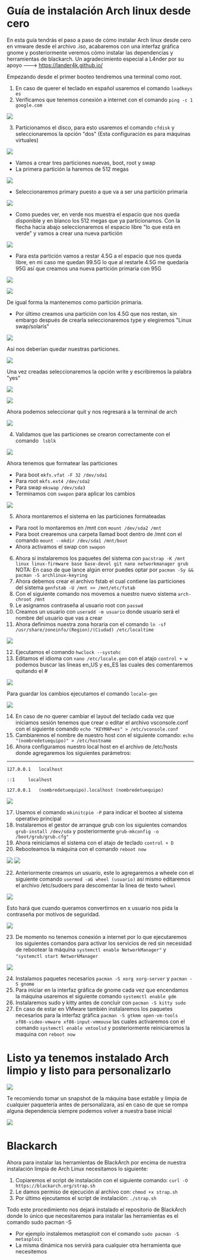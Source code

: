 # Guía de instalación Arch linux desde cero

En esta guía tendrás el paso a paso de cómo instalar Arch linux desde cero en vmware desde el archivo .iso, acabaremos con una interfaz gráfica gnome y posteriormente veremos cómo instalar las dependencias y herramientas de blackarch. Un agradecimiento especial a L4nder por su apoyo ---> https://lander4k.github.io/

Empezando desde el primer booteo tendremos una terminal como root.

1) En caso de querer el teclado en español usaremos el comando ```loadkeys es```
2) Verificamos que tenemos conexión a internet con el comando ```ping -c 1 google.com```

![](https://github.com/ZLCube/ArchInstallGuide/blob/main/Contenido/ping.png)

3) Particionamos el disco, para esto usaremos el comando ```cfdisk``` y seleccionaremos la opción "dos" (Esta configuración es para máquinas virtuales)

![](https://github.com/ZLCube/ArchInstallGuide/blob/main/Contenido/cfdisk.png)

* Vamos a crear tres particiones nuevas, boot, root y swap
* La primera partición la haremos de 512 megas 

![](https://github.com/ZLCube/ArchInstallGuide/blob/main/Contenido/primera%20partición.png)

 * Seleccionaremos primary puesto a que va a ser una partición primaria

![](https://github.com/ZLCube/ArchInstallGuide/blob/main/Contenido/Tipo%20de%20partición.png)

 * Como puedes ver, en verde nos muestra el espacio que nos queda disponible y en blanco los 512 megas que ya particionamos. Con la flecha hacia abajo seleccionaremos el espacio libre "lo que está en verde" y vamos a crear una nueva partición 

![](https://github.com/ZLCube/ArchInstallGuide/blob/main/Contenido/neww.png)

* Para esta partición vamos a restar 4.5G a el espacio que nos queda libre, en mi caso me quedan 99.5G lo que al restarle 4.5G me quedaría 95G así que creamos una nueva partición primaria con 95G 

![](https://github.com/ZLCube/ArchInstallGuide/blob/main/Contenido/Espacio%20Disponible.png)

![](https://github.com/ZLCube/ArchInstallGuide/blob/main/Contenido/particion95.png)

De igual forma la mantenemos como partición primaria.
* Por último creamos una partición con los 4.5G que nos restan, sin embargo después de crearla seleccionaremos type y elegiremos "Linux swap/solaris"

![](https://github.com/ZLCube/ArchInstallGuide/blob/main/Contenido/swap.png)

 Así nos deberían quedar nuestras particiones.

![](https://github.com/ZLCube/ArchInstallGuide/blob/main/Contenido/4.5created.png)

 Una vez creadas seleccionaremos la opción write y escribiremos la palabra "yes" 

![](https://github.com/ZLCube/ArchInstallGuide/blob/main/Contenido/write.png) 

![](https://github.com/ZLCube/ArchInstallGuide/blob/main/Contenido/yes.png) 

Ahora podemos seleccionar quit y nos regresará a la terminal de arch 

![](https://github.com/ZLCube/ArchInstallGuide/blob/main/Contenido/quit.png)

4) Validamos que las particiones se crearon correctamente con el comando ``` lsblk```

![](https://github.com/ZLCube/ArchInstallGuide/blob/main/Contenido/lsblk.png)

Ahora tenemos que formatear las particiones
 * Para boot ```mkfs.vfat -F 32 /dev/sda1```
 * Para root ```mkfs.ext4 /dev/sda2```
 * Para swap ```mkswap /dev/sda3```
 * Terminamos con ```swapon``` para aplicar los cambios

![](https://github.com/ZLCube/ArchInstallGuide/blob/main/Contenido/formateodeparticones.png)

 5) Ahora montaremos el sistema en las particiones formateadas
* Para root lo montaremos en /mnt con ```mount /dev/sda2 /mnt```
* Para boot crearemos una carpeta llamad boot dentro de /mnt con el comando
```mount --mkdir /dev/sda1 /mnt/boot```
* Ahora activamos el swap con ```swapon```
6) Ahora si instalaremos los paquetes del sistema con 
```pacstrap -K /mnt linux linux-firmware base base-devel git nano networkmanager grub```
NOTA: En caso de que lance algún error puedes optar por ```pacman -Sy && pacman -S archlinux-keyring```
7) Ahora debemos crear el archivo fstab el cual contiene las particiones del sistema 
```genfstab -U /mnt >> /mnt/etc/fstab```
8) Con el siguiente comando nos movemos a nuestro nuevo sistema ```arch-chroot /mnt```
9) Le asignamos contraseña al usuario root con ```passwd```
10) Creamos un usuario con ```useradd -m usuario``` donde usuario será el nombre del usuario que vas a crear
11) Ahora definimos nuestra zona horaria con el comando
```ln -sf /usr/share/zoneinfo/(Region)/(Ciudad) /etc/localtime```

![](https://github.com/ZLCube/ArchInstallGuide/blob/main/Contenido/zonahoraria.png)

12) Ejecutamos el comando ```hwclock --systohc```
13) Editamos el idioma con ```nano /etc/locale.gen``` con el atajo ```control + w``` podemos buscar las líneas en_US y es_ES las cuales des comentaremos quitando el #

![](https://github.com/ZLCube/ArchInstallGuide/blob/main/Contenido/keymap.png)

Para guardar los cambios ejecutamos el comando ```locale-gen``` 

![](https://github.com/ZLCube/ArchInstallGuide/blob/main/Contenido/localegen.png)

14) En caso de no querer cambiar el layout del teclado cada vez que iniciamos sesión tenemos que crear o editar el archivo vsconsole.conf con el siguiente comando  ```echo "KEYMAP=es" > /etc/vconsole.conf```
15) Cambiaremos el nombre de nuestro host con el siguiente comando:
```echo "(nombredetuequipo)" > /etc/hostname``` 
16) Ahora configuramos nuestro local host en el archivo de /etc/hosts donde agregaremos los siguientes parámetros: 

------------------------------------------------------------------------------------
```
127.0.0.1 	localhost

::1		localhost

127.0.0.1	(nombredetuequipo).localhost (nombredetuequipo)
```

![](https://github.com/ZLCube/ArchInstallGuide/blob/main/Contenido/localhost.png)

17) Usamos el comando ```mkinitcpio -P``` para indicar el booteo al sistema operativo principal
18) Instalaremos el gestor de arranque grub con los siguientes comandos 
``` grub-install /dev/sda``` y posteriormente ```grub-mkconfig -o /boot/grub/grub.cfg"```
19) Ahora reiniciamos el sistema con el atajo de teclado ```control + D```
20) Rebooteamos la máquina con el comando ```reboot now```

![](https://github.com/ZLCube/ArchInstallGuide/blob/main/Contenido/grubb.png) ![](https://github.com/ZLCube/ArchInstallGuide/blob/main/Contenido/primerboot.png)

22)  Anteriormente creamos un usuario, este lo agregaremos a wheele con el siguiente comando 
```usermod -aG wheel (usuario)``` así mismo editaremos el archivo /etc/sudoers para descomentar la linea de texto ```%wheel``` 

![](https://github.com/ZLCube/ArchInstallGuide/blob/main/Contenido/wheel.png) 

Esto hará que cuando queramos convertirnos en x usuario nos pida la contraseña por motivos de seguridad.

![](https://github.com/ZLCube/ArchInstallGuide/blob/main/Contenido/uidcube.png)

23) De momento no tenemos conexión a internet por lo que ejecutaremos los siguientes comandos para activar los servicios de red sin necesidad de rebootear la máquina
```systemctl enable NetworkManager"``` y ```"systemctl start NetworkManager```

![](https://github.com/ZLCube/ArchInstallGuide/blob/main/Contenido/internetconfig.png)

24) Instalamos paquetes necesarios ```pacman -S xorg xorg-server``` y ```pacman -S gnome```
25) Para iniciar en la interfaz gráfica de gnome cada vez que encendamos la máquina usaremos el siguiente comando ```systemctl enable gdm```
26) Instalaremos sudo y kitty antes de concluir con ```pacman -S kitty sudo```
27) En caso de estar en VMware también instalaremos los paquetes necesarios para la interfaz gráfica 
```pacman -S gtkmm open-vm-tools xf86-video-vmware xf86-input-vmmouse``` las cuales activaremos con el comando ```systemctl enable vmtoolsd``` y posteriormente reiniciaremos la maquina con ```reboot now```

# Listo ya tenemos instalado Arch limpio y listo para personalizarlo 

![](https://github.com/ZLCube/ArchInstallGuide/blob/main/Contenido/gnaomebase.png)

Te recomiendo tomar un snapshot de la máquina base estable y limpia de cualquier paquetería antes de personalizara, así en caso de que se rompa alguna dependencia siempre podemos volver a nuestra base inicial

![](https://github.com/ZLCube/ArchInstallGuide/blob/main/Contenido/snapshot.png)


# Blackarch

Ahora para instalar las herramientas de BlackArch por encima de nuestra instalación limpia de Arch Linux necesitamos lo siguiente:

1) Copiaremos el script de instalación con el siguiente comando:
```curl -O https://blackarch.org/strap.sh```
2) Le damos permiso de ejecución al archivo con:
```chmod +x strap.sh```
3) Por último ejecutamos el script de instalación:
```./strap.sh```

Todo este procedimiento nos dejará instalado el repositorio de BlackArch donde lo único que necesitaremos para instalar las herramientas es el comando sudo pacman -S 
* Por ejemplo instalemos metasploit con el comando ```sudo pacman -S metasploit```
* La misma dinámica nos servirá para cualquier otra herramienta que necesitemos
